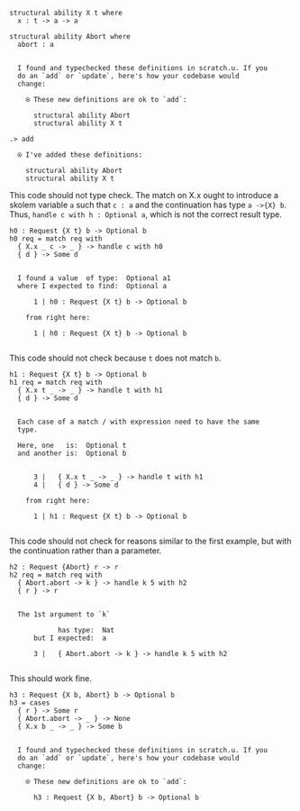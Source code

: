 
```unison
structural ability X t where
  x : t -> a -> a

structural ability Abort where
  abort : a
```

```ucm

  I found and typechecked these definitions in scratch.u. If you
  do an `add` or `update`, here's how your codebase would
  change:
  
    ⍟ These new definitions are ok to `add`:
    
      structural ability Abort
      structural ability X t

```
```ucm
.> add

  ⍟ I've added these definitions:
  
    structural ability Abort
    structural ability X t

```
This code should not type check. The match on X.x ought to introduce a
skolem variable `a` such that `c : a` and the continuation has type
`a ->{X} b`. Thus, `handle c with h : Optional a`, which is not the
correct result type.

```unison
h0 : Request {X t} b -> Optional b
h0 req = match req with
  { X.x _ c -> _ } -> handle c with h0
  { d } -> Some d
```

```ucm

  I found a value  of type:  Optional a1
  where I expected to find:  Optional a
  
      1 | h0 : Request {X t} b -> Optional b
  
    from right here:
  
      1 | h0 : Request {X t} b -> Optional b
  

```
This code should not check because `t` does not match `b`.

```unison
h1 : Request {X t} b -> Optional b
h1 req = match req with
  { X.x t _ -> _ } -> handle t with h1
  { d } -> Some d
```

```ucm

  Each case of a match / with expression need to have the same
  type.
  
  Here, one   is:  Optional t
  and another is:  Optional b
  
  
      3 |   { X.x t _ -> _ } -> handle t with h1
      4 |   { d } -> Some d
  
    from right here:
  
      1 | h1 : Request {X t} b -> Optional b
  

```
This code should not check for reasons similar to the first example,
but with the continuation rather than a parameter.

```unison
h2 : Request {Abort} r -> r
h2 req = match req with
  { Abort.abort -> k } -> handle k 5 with h2
  { r } -> r
```

```ucm

  The 1st argument to `k`
  
            has type:  Nat
      but I expected:  a
  
      3 |   { Abort.abort -> k } -> handle k 5 with h2
  

```
This should work fine.

```unison
h3 : Request {X b, Abort} b -> Optional b
h3 = cases
  { r } -> Some r
  { Abort.abort -> _ } -> None
  { X.x b _ -> _ } -> Some b
```

```ucm

  I found and typechecked these definitions in scratch.u. If you
  do an `add` or `update`, here's how your codebase would
  change:
  
    ⍟ These new definitions are ok to `add`:
    
      h3 : Request {X b, Abort} b -> Optional b

```

